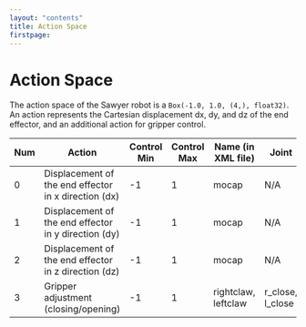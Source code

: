 ```yaml
---
layout: "contents"
title: Action Space
firstpage:
---
```


# Action Space

The action space of the Sawyer robot is a ```Box(-1.0, 1.0, (4,), float32)```.
An action represents the Cartesian displacement dx, dy, and dz of the end effector, and an additional action for gripper control.

| Num | Action | Control Min | Control Max | Name (in XML file) | Joint | Unit |
|-----|--------|-------------|-------------|---------------------|-------|------|
| 0 | Displacement of the end effector in x direction (dx) | -1 | 1 | mocap | N/A | position (m) |
| 1 | Displacement of the end effector in y direction (dy) | -1 | 1 | mocap | N/A | position (m) |
| 2 | Displacement of the end effector in z direction (dz) | -1 | 1 | mocap | N/A | position (m) |
| 3 | Gripper adjustment (closing/opening) | -1 | 1 | rightclaw, leftclaw | r_close, l_close | position (normalized) |
